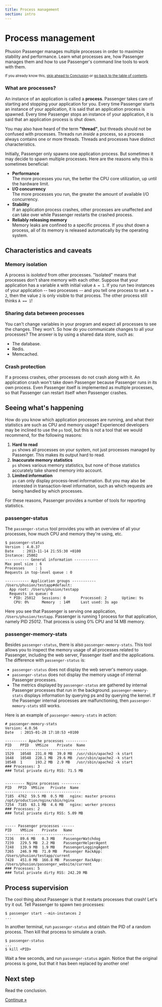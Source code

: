 ```yaml
---
title: Process management
section: intro
---
```

# Process management

<p class="lead">Phusion Passenger manages multiple processes in order to maximize stability and performance. Learn what processes are, how Passenger manages them and how to use Passenger's command line tools to work with them.</p>

<small>If you already know this, <a href="conclusion.html">skip ahead to Conclusion</a> or <a href=".">go back to the table of contents</a>.</small>

### What are processes?

An instance of an application is called a **process**. Passenger takes care of starting and stopping your application for you. Every time Passenger starts an instance of your application, it is said that an application process is spawned. Every time Passenger stops an instance of your application, it is said that an application process is shut down.

You may also have heard of the term **"thread"**, but threads should not be confused with processes. Threads run *inside* a process, so a process always contains one or more threads. Threads and processes have distinct characteristics.

Initially, Passenger only spawns one application process. But sometimes it may decide to spawn multiple processes. Here are the reasons why this is sometimes beneficial:

 * **Performance**<br>
   The more processes you run, the better the CPU core utilization, up until the hardware limit.
 * **I/O concurrency**<br>
   The more processes you run, the greater the amount of available I/O concurrency.
 * **Stability**<br>
   If an application process crashes, other processes are unaffected and can take over while Passenger restarts the crashed process.
 * **Reliably releasing memory**<br>
   Memory leaks are confined to a specific process. If you shut down a process, all of its memory is released automatically by the operating system.

## Characteristics and caveats

### Memory isolation

A process is *isolated* from other processes. "Isolated" means that processes don't share memory with each other. Suppose that your application has a variable `A` with initial value `A = 1`. If you run two instances of your application -- two processes -- and you tell one process to set `A = 2`, then the value `2` is only visible to that process. The other process still thinks `A == 1`!

### Sharing data between processes

You can't change variables in your program and expect all processes to see the changes. They won't. So how do you communicate changes to all your processes? The answer is by using a shared data store, such as:

 * The database.
 * Redis.
 * Memcached.

### Crash protection

If a process crashes, other processes do not crash along with it. An application crash won't take down Passenger because Passenger runs in its own process. Even Passenger itself is implemented as multiple processes, so that Passenger can restart itself when Passenger crashes.

## Seeing what's happening

How do you know which application processes are running, and what their statistics are such as CPU and memory usage? Experienced developers may be inclined to use the `ps` tool, but this is not a tool that we would recommend, for the following reasons:

 1. **Hard to read**<br>
    `ps` shows all processes on your system, not just processes managed by Passenger. This makes its output hard to read.
 2. **Inaccurate memory statistics**<br>
    `ps` shows various memory statistics, but none of those statistics accurately take shared memory into account.
 3. **Limited information**<br>
    `ps` can only display process-level information. But you may also be interested in transaction-level information, such as which requests are being handled by which processes.

For these reasons, Passenger provides a number of tools for reporting statistics.

### passenger-status

The `passenger-status` tool provides you with an overview of all your processes, how much CPU and memory they're using, etc.

    $ passenger-status
    Version : 4.0.37
    Date    : 2013-11-14 21:55:30 +0100
    Instance: 25002
    ----------- General information -----------
    Max pool size : 6
    Processes     : 1
    Requests in top-level queue : 0

    ----------- Application groups -----------
    /Users/phusion/testapp#default:
      App root: /Users/phusion/testapp
      Requests in queue: 0
      * PID: 25012   Sessions: 0       Processed: 2       Uptime: 9s
        CPU: 0%      Memory  : 14M     Last used: 3s ago

Here you see that Passenger is serving one application, `/Users/phusion/testapp`. Passenger is running 1 process for that application, namely PID 25012. That process is using 0% CPU and 14 MB memory.

### passenger-memory-stats

Besides `passenger-status`, there is also `passenger-memory-stats`. This tool allows you to inspect the memory usage of all processes related to Passenger, including the web server, Passenger itself and the applications. The difference with `passenger-status` is:

 * `passenger-status` does not display the web server's memory usage.
 * `passenger-status` does not display the memory usage of internal Passenger processes.
 * The metrics displayed by `passenger-status` are gathered by internal Passenger processes that run in the background. `passenger-memory-stats` displays information by querying ps and by querying the kernel. If the Passenger internal processes are malfunctioning, then `passenger-memory-stats` still works.

Here is an example of `passenger-memory-stats` in action:

    # passenger-memory-stats
    Version: 4.0.56
    Date   : 2015-01-28 17:10:53 +0100

    ---------- Apache processes ----------
    PID    PPID   VMSize    Private  Name
    --------------------------------------
    1529   10548  231.0 MB  39.0 MB  /usr/sbin/apache2 -k start
    1648   10548  220.1 MB  29.6 MB  /usr/sbin/apache2 -k start
    10548  1      193.2 MB  2.9 MB   /usr/sbin/apache2 -k start
    ### Processes: 3
    ### Total private dirty RSS: 71.5 MB


    --------- Nginx processes ---------
    PID   PPID  VMSize   Private  Name
    -----------------------------------
    7185  4762  59.5 MB  0.5 MB   nginx: master process /opt/production/nginx/sbin/nginx
    7254  7185  63.1 MB  4.6 MB   nginx: worker process
    ### Processes: 2
    ### Total private dirty RSS: 5.09 MB


    ----- Passenger processes ------
    PID    VMSize    Private   Name
    --------------------------------
    7236   89.6 MB   0.3 MB    PassengerWatchdog
    7239   229.5 MB  2.2 MB    PassengerHelperAgent
    7248   139.9 MB  1.9 MB    PassengerLoggingAgent
    7265   246.9 MB  71.0 MB   Passenger RackApp: /Users/phusion/testapp/current
    7428   451.0 MB  166.8 MB  Passenger RackApp: /Users/phusion/passenger_website/current
    ### Processes: 5
    ### Total private dirty RSS: 242.20 MB

## Process supervision

The cool thing about Passenger is that it restarts processes that crash! Let's try it out. Tell Passenger to spawn two processes:

    $ passenger start --min-instances 2
    ...

In another terminal, run `passenger-status` and obtain the PID of a random process. Then kill that process to simulate a crash.

    $ passenger-status
    ...
    $ kill <PID>

Wait a few seconds, and run `passenger-status` again. Notice that the original process is gone, but that it has been replaced by another one!

## Next step

Read the conclusion.

<a href="conclusion.html" class="btn btn-primary btn-lg">Continue &raquo;</a>
